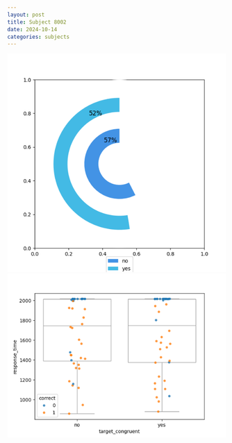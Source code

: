 ```yaml
---
layout: post
title: Subject 8002
date: 2024-10-14
categories: subjects
---
```


![](data/8002/run-13/8002_accuracy_target_congruence.png)
![](data/8002/run-13/8002_rt_congruence.png)
